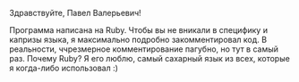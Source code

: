 Здравствуйте, Павел Валерьевич!

Программа написана на Ruby. Чтобы вы не вникали в специфику и капризы языка, я максимально подробно закомментировал код. В реальности, ччрезмерное комментирование пагубно, но тут в самый раз.
Почему Ruby? Я его люблю, самый сахарный язык из всех, которые я когда-либо использовал :)
